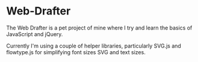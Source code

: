 # Web-Drafter

The Web Drafter is a pet project of mine where I try and learn the basics of JavaScript and jQuery.

Currently I'm using a couple of helper libraries, particularly SVG.js and flowtype.js for simplifying font sizes SVG and text sizes.